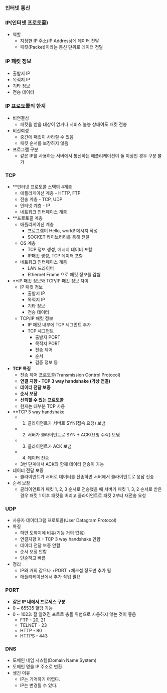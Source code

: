 ### 인터넷 통신
### IP(인터넷 프로토콜)
- 역할
	- 지정한 IP 주소(IP Address)에 데이터 전달
	- 패킷(Packet)이라는 통신 단위로 데이터 전달

### IP 패킷 정보
- 출발지 IP
- 목적지 IP
- 기타 정보
- 전송 데이터

### IP 프로토콜의 한계
- 비연결성
	- 패킷을 받을 대상이 없거나 서비스 불능 상태여도 패킷 전송
- 비신뢰성
	- 중간에 패킷이 사라질 수 있음
	- 패킷 순서를 보장하지 않음
- 프로그램 구분
	- 같은 IP를 사용하는 서버에서 통신하는 애플리케이션이 둘 이상인 경우 구분 불가

### TCP
- **인터넷 프로토콜 스택의 4계층
	- 애플리케이션 계층 - HTTP, FTP
	- 전송 계층 - TCP, UDP
	- 인터넷 계층 - IP
	- 네트워크 인터페이스 계층
- **프로토콜 계층
	- 애플리케이션 계층
		- 프로그램이 Hello, world! 메시지 작성
		- SOCKET 라이브러리를 통해 전달
	- OS 계층
		- TCP 정보 생성, 메시지 데이터 포함
		- IP패킷 생성, TCP 데이터 포함
	- 네트워크 인터페이스 계층
		- LAN 드라이버
		- Ethernet Frame 으로 패킷 정보를 감쌈
- **IP 패킷 정보와 TCP/IP 패킷 정보 차이
	- IP 패킷 정보
		- 출발지 IP
		- 목적지 IP
		- 기타 정보
		- 전송 데이터
	- TCP/IP 패킷 정보
		- IP 패킷 내부에 TCP 세그먼트 추가
		- TCP 세그먼트
			- 출발지 PORT
			- 목적지 PORT
			- 전송 제어
			- 순서
			- 검증 정보 등
- **TCP 특징**
	- 전송 제어 프로토콜(Transmission Control Protocol)
	- **연결 지향 - TCP 3 way handshake (가상 연결)**
	- **데이터 전달 보증**
	- **순서 보장**
	- **신뢰할 수 있는 프로토콜**
	- 현재는 대부분 TCP 사용
- **TCP 3 way handshake
	- 1) 클라이언트가 서버로 SYN(접속 요청) 보냄
	- 2) 서버가 클라이언트로 SYN + ACK(요청 수락) 보냄
	- 3) 클라이언트가 ACK 보냄
	- 4) 데이터 전송
	- 3번 단계에서 ACK와 함께 데이터 전송이 가능
- 데이터 전달 보증
	- 클라이언트가 서버로 데이터를 전송하면 서버에서 클라이언트로 응답 전송
- 순서 보장
	- 클라이언트가 패킷 1, 2, 3 순서로 전송했을 때 서버가 패킷 1, 3, 2 순서로 받은 경우
	  패킷 1 이후 패킷을 버리고 클라이언트로 패킷 2부터 재전송 요청

### UDP
- 사용자 데이터그램 프로토콜(User Datagram Protocol)
- 특징
	- 하얀 도화지에 비유(기능 거의 없음)
	- 연결지향 X - TCP 3 way handshake 안함
	- 데이터 전달 보증 안함
	- 순서 보장 안함
	- 단순하고 빠름
- 정리
	- IP와 거의 같으나 +PORT +체크섬 정도만 추가 됨
	- 애플리케이션에서 추가 작업 필요

### PORT
- **같은 IP 내에서 프로세스 구분**
- 0 ~ 65535 할당 가능
- 0 ~ 1023: 잘 알려진 포트로 충돌 위험으로 사용하지 않는 것이 좋음
	- FTP - 20, 21
	- TELNET - 23
	- HTTP - 80
	- HTTPS - 443

### DNS
- 도메인 네임 시스템(Domain Name System)
- 도메인 명을 IP 주소로 변환
- 생긴 이유
	- IP는 기억하기 어렵다.
	- IP는 변경될 수 있다.